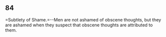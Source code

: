 ## 84

=Subtlety of Shame.=--Men are not ashamed of obscene thoughts, but they
are ashamed when they suspect that obscene thoughts are attributed to
them.


